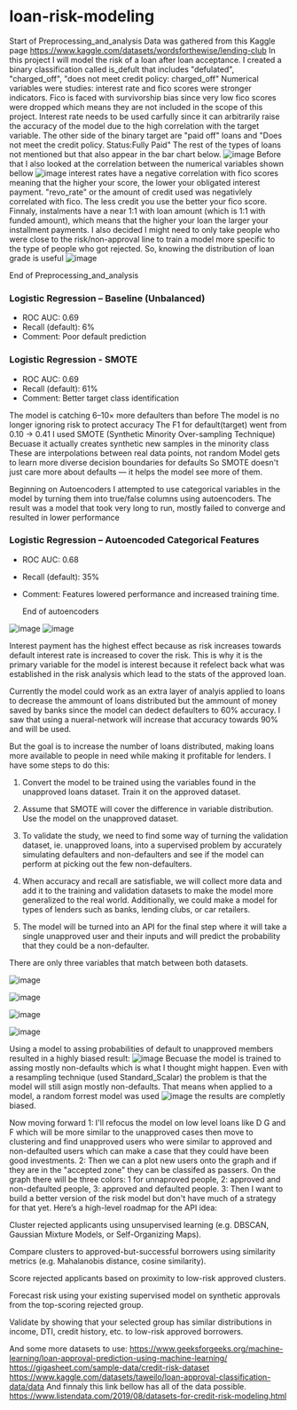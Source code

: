 # loan-risk-modeling
Start of Preprocessing_and_analysis
Data was gathered from this Kaggle page https://www.kaggle.com/datasets/wordsforthewise/lending-club
In this project I will model the risk of a loan after loan acceptance. 
I created a binary classification called is_defult that includes "defulated", "charged_off", "does not meet credit policy: charged_off" 
Numerical variables were studies: interest rate and fico scores were stronger indicators. Fico is faced with survivorship bias since very low fico scores were dropped which means they are not included in the scope of this project. Interest rate needs to be used carfully since it can arbitrarily raise the accuracy of the model due to the high correlation with the target variable. 
The other side of the binary target are "paid off" loans and "Does not meet the credit policy. Status:Fully Paid" 
The rest of the types of loans not mentioned but that also appear in the bar chart below.
![image](https://github.com/user-attachments/assets/a14166c1-648b-4545-b06c-840de27b7608)
Before that I also looked at the correlation between the numerical variables shown bellow 
![image](https://github.com/user-attachments/assets/1d251685-ec3f-4826-be5e-23eed427d50c)
interest rates have a negative correlation with fico scores meaning that the higher your score, the lower your obligated interest payment. 
"revo_rate" or the amount of credit used was negativlely correlated with fico. The less credit you use the better your fico score. 
Finnaly, instalments have a near 1:1 with loan amount (which is 1:1 with funded amount), which means that the higher your loan the larger your installment payments.
I also decided I might need to only take people who were close to the risk/non-approval line to train a model more specific to the type of people who got rejected. So, knowing the distribution of loan grade is useful
![image](https://github.com/user-attachments/assets/f98303af-7e77-4fdd-bcfd-84efc75059f7)

End of Preprocessing_and_analysis

### Logistic Regression – Baseline (Unbalanced)
- ROC AUC: 0.69
- Recall (default): 6%
- Comment: Poor default prediction

### Logistic Regression - SMOTE
- ROC AUC: 0.69
- Recall (default): 61%
- Comment: Better target class identification

The model is catching 6–10× more defaulters than before
The model is no longer ignoring risk to protect accuracy
The F1 for default(target) went from 0.10 → 0.41
I used SMOTE (Synthetic Minority Over-sampling Technique)
Becuase it actually creates synthetic new samples in the minority class
These are interpolations between real data points, not random
Model gets to learn more diverse decision boundaries for defaults
So SMOTE doesn't just care more about defaults — it helps the model see more of them.

Beginning on Autoencoders
I attempted to use categorical variables in the model by turning them into true/false columns using autoencoders. The result was a model that took very long to run, mostly failed to converge and resulted in lower performance 

### Logistic Regression – Autoencoded Categorical Features
- ROC AUC: 0.68
- Recall (default): 35%
- Comment: Features lowered performance and increased training time.

  End of autoencoders

![image](https://github.com/user-attachments/assets/f913014a-28a8-484f-811a-4b539f5cd0d9)
![image](https://github.com/user-attachments/assets/d162fa2e-0ded-41f5-8391-3806d437e945)

Interest payment has the highest effect because as risk increases towards default interest rate is increased to cover the risk. 
This is why it is the primary variable for the model is interest because it refelect back what was established in the risk analysis which lead to the stats of the approved loan. 

Currently the model could work as an extra layer of analyis applied to loans to decrease the ammount of loans distributed but the ammount of money saved by banks since the model can dedect defaulters to 60% accuracy. I saw that using a nueral-network will increase that accuracy towards 90% and will be used.

But the goal is to increase the number of loans distributed, making loans more available to people in need while making it profitable for lenders. I have some steps to do this: 

1. Convert the model to be trained using the variables found in the unapproved loans dataset. Train it on the approved dataset. 

2. Assume that SMOTE will cover the difference in variable distribution. Use the model on the unapproved dataset. 

3. To validate the study, we need to find some way of turning the validation dataset, ie. unapproved loans, into a supervised problem by accurately simulating defaulters and non-defaulters and see if the model can perform at picking out the few non-defaulters. 

4. When accuracy and recall are satisfiable, we will collect more data and add it to the training and validation datasets to make the model more generalized to the real world. Additionally, we could make a model for types of lenders such as banks, lending clubs, or car retailers. 

5. The model will be turned into an API for the final step where it will take a single unapproved user and their inputs and will predict the probability that they could be a non-defaulter. 

There are only three variables that match between both datasets. 

![image](https://github.com/user-attachments/assets/ac116319-b441-4635-953c-b14cd0ef9b3b)

![image](https://github.com/user-attachments/assets/3db321c7-f530-405f-a574-f9f9c093e034)

![image](https://github.com/user-attachments/assets/b15d3289-0883-4965-804c-db4bcb31553f)

![image](https://github.com/user-attachments/assets/add3a75f-1b35-4d68-b5f2-5cfafd0ba288)

Using a model to assing probabilities of default to unapproved members resulted in a highly biased result:
![image](https://github.com/user-attachments/assets/1410b97c-c741-4fc2-aae5-ff05d7c3e153)
Becuase the model is trained to assing mostly non-defaults which is what I thought might happen. Even with a resampling technique (used Standard_Scalar) the problem is that the model will still asign mostly non-defaults. That means when applied to a model, a random forrest model was used 
![image](https://github.com/user-attachments/assets/7e6cf0de-ce82-4f11-b019-c10ed01c7f27)
the results are completly biased. 

Now moving forward 
1: I'll refocus the model on low level loans like D G and F which will be more similar to the unapproved cases then move to clustering and find unapproved users who were similar to approved and non-defaulted users which can make a case that they could have been good investments. 2: Then we can a plot new users onto the graph and if they are in the "accepted zone" they can be classifed as passers. On the graph there will be three colors: 1 for unnaproved people, 2: approved and non-defaulted people, 3: approved and defaulted people. 3: Then I want to build a better version of the risk model but don't have much of a strategy for that yet. 
Here’s a high-level roadmap for the API idea:

Cluster rejected applicants using unsupervised learning (e.g. DBSCAN, Gaussian Mixture Models, or Self-Organizing Maps).

Compare clusters to approved-but-successful borrowers using similarity metrics (e.g. Mahalanobis distance, cosine similarity).

Score rejected applicants based on proximity to low-risk approved clusters.

Forecast risk using your existing supervised model on synthetic approvals from the top-scoring rejected group.

Validate by showing that your selected group has similar distributions in income, DTI, credit history, etc. to low-risk approved borrowers.

And some more datasets to use:
https://www.geeksforgeeks.org/machine-learning/loan-approval-prediction-using-machine-learning/
https://gigasheet.com/sample-data/credit-risk-dataset
https://www.kaggle.com/datasets/taweilo/loan-approval-classification-data/data
And finnaly this link bellow has all of the data possible. 
https://www.listendata.com/2019/08/datasets-for-credit-risk-modeling.html



